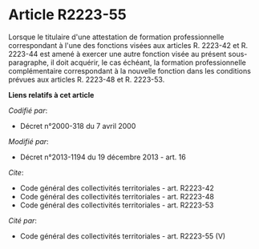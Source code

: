 # Article R2223-55

Lorsque le titulaire d'une attestation de formation professionnelle correspondant à l'une des fonctions visées aux articles
R. 2223-42 et R. 2223-44 est amené à exercer une autre fonction visée au présent sous-paragraphe, il doit acquérir, le cas
échéant, la formation professionnelle complémentaire correspondant à la nouvelle fonction dans les conditions prévues aux
articles R. 2223-48 et R. 2223-53.

**Liens relatifs à cet article**

_Codifié par_:

  - Décret n°2000-318 du 7 avril 2000

_Modifié par_:

  - Décret n°2013-1194 du 19 décembre 2013 - art. 16

_Cite_:

  - Code général des collectivités territoriales - art. R2223-42
  - Code général des collectivités territoriales - art. R2223-48
  - Code général des collectivités territoriales - art. R2223-53

_Cité par_:

  - Code général des collectivités territoriales - art. R2223-55 (V)
